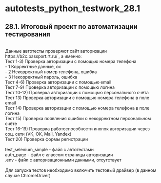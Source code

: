 # autotests_python_testwork_28.1
## 28.1. Итоговый проект по автоматизации тестирования<br/>
<br/>
Данные автотесты проверяют сайт авторизации https://b2c.passport.rt.ru/ , а именно:<br/>
Тест 1-3) Проверка авторизации с помощью номера телефона<br/>  
- 1 Корректные данные, ок<br/>
- 2 Некорректный номер телефона, ошибка<br/>
- 3 Некорректный пароль, ошибка<br/>
Тест 4-6) Проверка авторизации с помощью email<br/>
Тест 7-9) Проверка авторизации с помощью логина<br/>
Тест 10-12) Проверка авторизации с помощью персонального счёта<br/>
Тест 13) Проверка авторизации с помощью номера телефона в поле email<br/>
Тест 14) Проверка авторизации с помощью номера телефона в поле логина<br/>
Тест 15) Проверка появления ошибки о некорректном персональном счёте<br/>
Тест 16-19) Проверка работоспособности кнопок авторизации через соц. сети (VK, OK, Mail, Yandex)<br/>
Тест 20) Проверка формы регистрации<br/>
<br/>
test_selenium_simple - файл с автотестами<br/>
auth_page - файл с классом страницы авторизации<br/>
.env - файл с авторизационными данными, отсутствует<br/>
<br/>
Для запуска тестов необходимо включить тестовый драйвер (в данном случае ChromeDriver)
